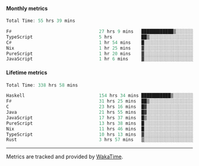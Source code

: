 #### Monthly metrics
<!--START_SECTION:wakamonthly-->

```asm
Total Time: 55 hrs 39 mins

F#                                 27 hrs 9 mins   ████████████▒░░░░░░░░░░░░   48.77 %
TypeScript                         5 hrs           ██▒░░░░░░░░░░░░░░░░░░░░░░   08.99 %
C#                                 1 hr 54 mins    █░░░░░░░░░░░░░░░░░░░░░░░░   03.41 %
Nix                                1 hr 25 mins    ▓░░░░░░░░░░░░░░░░░░░░░░░░   02.57 %
PureScript                         1 hr 20 mins    ▓░░░░░░░░░░░░░░░░░░░░░░░░   02.42 %
JavaScript                         1 hr 6 mins     ▓░░░░░░░░░░░░░░░░░░░░░░░░   02.00 %
```

<!--END_SECTION:wakamonthly-->
#### Lifetime metrics
<!--START_SECTION:wakalifetime-->

```asm
Total Time: 338 hrs 58 mins

Haskell                            154 hrs 34 mins ███████████▒░░░░░░░░░░░░░   45.44 %
F#                                 31 hrs 25 mins  ██▒░░░░░░░░░░░░░░░░░░░░░░   09.24 %
C                                  23 hrs 16 mins  █▓░░░░░░░░░░░░░░░░░░░░░░░   06.84 %
Java                               21 hrs 55 mins  █▓░░░░░░░░░░░░░░░░░░░░░░░   06.45 %
JavaScript                         17 hrs 37 mins  █▒░░░░░░░░░░░░░░░░░░░░░░░   05.18 %
PureScript                         13 hrs 38 mins  █░░░░░░░░░░░░░░░░░░░░░░░░   04.01 %
Nix                                11 hrs 46 mins  █░░░░░░░░░░░░░░░░░░░░░░░░   03.46 %
TypeScript                         10 hrs 13 mins  ▓░░░░░░░░░░░░░░░░░░░░░░░░   03.00 %
Rust                               3 hrs 57 mins   ▒░░░░░░░░░░░░░░░░░░░░░░░░   01.17 %
```

<!--END_SECTION:wakalifetime-->

---

Metrics are tracked and provided by [WakaTime](https://github.com/athul/waka-readme).
